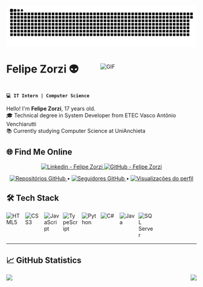 
#

<picture align="center">
  <source media="(prefers-color-scheme: dark)" srcset="https://raw.githubusercontent.com/FelipeZorzi-git/FelipeZorzi-git/output/github-contribution-grid-snake-dark.svg">
  <source media="(prefers-color-scheme: light)" srcset="https://raw.githubusercontent.com/FelipeZorzi-git/FelipeZorzi-git/output/github-contribution-grid-snake-dark.svg">
  <img align="center" alt="github contribution grid snake animation" src="https://raw.githubusercontent.com/FelipeZorzi-git/FelipeZorzi-git/output/github-contribution-grid-snake.svg">
</picture>

<div style="width: 100%;">
  <div style="display: flex; justify-content: space-between; align-items: center;">
    <h1>Felipe Zorzi 👽</h1>
    <img src="https://github.com/VariableBee/VariableBee/assets/77739311/4e9f41af-6b57-49a7-b15a-74322e96b4d7" alt="GIF" width="255" align="right">
  </div>
  
  **`💻 IT Intern | Computer Science`**
  
  <p>Hello! I'm <strong>Felipe Zorzi</strong>, 17 years old.<br>
  🎓 Technical degree in System Developer from ETEC Vasco Antônio Venchiarutti<br>
  📚 Currently studying Computer Science at UniAnchieta</p>
</div>

## 🌐 Find Me Online

<p align="center">
  <a href="https://www.linkedin.com/in/arthur-saraiva-ti/">
    <img
        title="Linkedin - Felipe Zorzi"
        src="https://img.shields.io/badge/LinkedIn-0077B5?style=for-the-badge&logo=linkedin&logoColor=white"/>
  </a>
  <a href="https://github.com/FelipeZorzi-git">
    <img
        title="GitHub - Felipe Zorzi"
        src="https://img.shields.io/badge/GitHub-181717?style=for-the-badge&logo=github&logoColor=white"/>
  </a>
</p>

<p align="center">
  <a href="https://github.com/FelipeZorzi-git?tab=repositories">
    <img 
        title="Meus Repositórios"
        src="https://img.shields.io/badge/📂_Repositórios-181717?style=flat&logo=github" 
        alt="Repositórios GitHub"/>
  </a>
  •
  <a href="https://github.com/FelipeZorzi-git?tab=followers">
    <img 
        title="Seguidores"
        src="https://img.shields.io/badge/👥_%20Seguidores-181717?style=flat&logo=github" 
        alt="Seguidores GitHub"/>
  </a>
  •
  <a href="https://github.com/FelipeZorzi-git">
    <img 
        title ="Views"
        src="https://komarev.com/ghpvc/?username=FelipeZorzi-git&label=👀%20Visualizações&color=181717&style=flat" 
        alt="Visualizações do perfil"/>
  </a>
</p>

## 🛠️ Tech Stack

<div style="display: flex; flex-wrap: wrap; gap: 10px;">
  <img alt="HTML5" title="HTML5" width="40" src="https://cdn.jsdelivr.net/gh/devicons/devicon/icons/html5/html5-original.svg"/>
  <img alt="CSS3" title="CSS3" width="40" src="https://cdn.jsdelivr.net/gh/devicons/devicon/icons/css3/css3-original.svg"/>
  <img alt="JavaScript" title="JavaScript" width="40" src="https://cdn.jsdelivr.net/gh/devicons/devicon/icons/javascript/javascript-original.svg"/>
  <img alt="TypeScript" title="TypeScript" width="40" src="https://cdn.jsdelivr.net/gh/devicons/devicon/icons/typescript/typescript-original.svg"/>
  <img alt="Python" title="Python" width="40" src="https://cdn.jsdelivr.net/gh/devicons/devicon/icons/python/python-original.svg"/>
  <img alt="C#" title="C#" width="40" src="https://cdn.jsdelivr.net/gh/devicons/devicon/icons/csharp/csharp-original.svg"/>
  <img alt="Java" title="Java" width="40" src="https://cdn.jsdelivr.net/gh/devicons/devicon/icons/java/java-original.svg"/>
  <img alt="SQL Server" title="SQL Server" width="40" src="https://cdn.jsdelivr.net/gh/devicons/devicon/icons/microsoftsqlserver/microsoftsqlserver-plain.svg"/>
</div>

---

## 📈 GitHub Statistics

<div align="center">
  <div style="display: flex; justify-content: space-between; gap: 20px; margin-bottom: 20px;">

  <img height="180em" src="https://github-readme-stats.vercel.app/api?username=FelipeZorzi-git&show_icons=true&theme=midnight-purple&include_all_commits=true&locale=pt-br&border_radius=10&border_color=30363D"/>
    <img height="180em" src="https://github-readme-stats.vercel.app/api/top-langs/?username=FelipeZorzi-git&theme=midnight-purple&layout=compact&custom_title=Most%20Used%20Technologies&langs_count=6&hide=php,jupyter%20notebook&locale=en&border_radius=10&border_color=30363D"/>
  </div>
  



